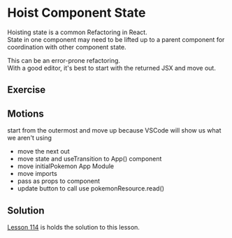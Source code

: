 # Hoist Component State

Hoisting state is a common Refactoring in React.  
State in one component may need to be lifted up to a parent component for coordination with other component state.

This can be an error-prone refactoring.  
With a good editor, it's best to start with the returned JSX and move out.

## Exercise

## Motions

start from the outermost and move up because VSCode will show us what we aren't using

- move the next out
- move state and useTransition to App() component
- move initialPokemon App Module
- move imports
- pass as props to component
- update button to call use pokemonResource.read()

## Solution

[Lesson 114](../114) is holds the solution to this lesson.
